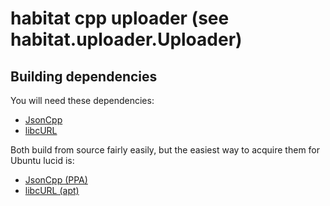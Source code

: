 habitat cpp uploader (see habitat.uploader.Uploader)
====================================================

Building dependencies
---------------------

You will need these dependencies:

 - [JsonCpp](http://jsoncpp.sourceforge.net/)
 - [libcURL](http://curl.haxx.se/)

Both build from source fairly easily, but the easiest way to acquire them for
Ubuntu lucid is:

 - [JsonCpp (PPA)](https://launchpad.net/~danieljonathanrichman/+archive/ppa)
 - [libcURL (apt)](http://packages.ubuntu.com/lucid/libcurl4-openssl-dev)

